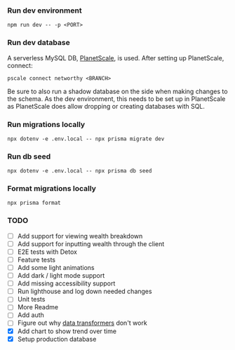 ### Run dev environment
`npm run dev -- -p <PORT>`

### Run dev database
A serverless MySQL DB, [PlanetScale](https://planetscale.com/), is used. After setting up PlanetScale, connect:

`pscale connect networthy <BRANCH>`

Be sure to also run a shadow database on the side when making changes to the schema. As the dev environment, this needs to be set up in PlanetScale as PlanetScale does allow dropping or creating databases with SQL.

### Run migrations locally
`npx dotenv -e .env.local -- npx prisma migrate dev`

### Run db seed
`npx dotenv -e .env.local -- npx prisma db seed`

### Format migrations locally
`npx prisma format`

### TODO
- [ ] Add support for viewing wealth breakdown
- [ ] Add support for inputting wealth through the client
- [ ] E2E tests with Detox
- [ ] Feature tests
- [ ] Add some light animations
- [ ] Add dark / light mode support
- [ ] Add missing accessibility support 
- [ ] Run lighthouse and log down needed changes
- [ ] Unit tests
- [ ] More Readme
- [ ] Add auth
- [ ] Figure out why [data transformers](https://trpc.io/docs/data-transformers) don't work
- [x] Add chart to show trend over time
- [x] Setup production database
